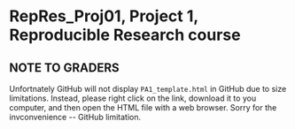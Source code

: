 # RepRes_Proj01, Project 1, Reproducible Research course

## NOTE TO GRADERS
Unfortnately GitHub will not display `PA1_template.html` in GitHub due to size limitations. Instead, please right click on the link, download it to you computer, and then open the HTML file with a web browser. Sorry for the invconvenience -- GitHub limitation.
